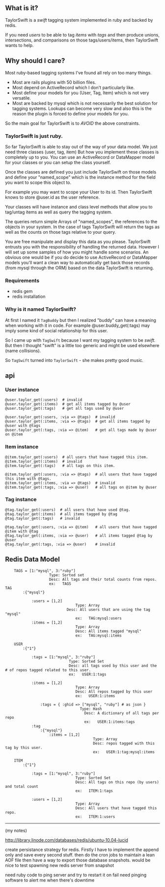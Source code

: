 ## What is it?

TaylorSwift is a _swift_ tagging system implemented in ruby and backed by redis.

If you need _users_ to be able to tag _items_ with _tags_ 
and then produce unions, intersections, and comparisons on those tags/users/items,
then TaylorSwift wants to help.

## Why should I care?

Most ruby-based tagging systems I've found all rely on too many things.

- Most are rails plugins with 50 billion files.
- Most depend on ActiveRecord which I don't particularly like.
- Most define your models for you (User, Tag, Item) which is not very versatile.
- Most are backed by mysql which is not necessarily the best solution for tagging systems.
  Lookups can become very slow and also this is the reason the plugin is forced to define your models for you.

So the main goal for TaylorSwift is to *AVOID* the above constraints.
  
  
### TaylorSwift is just ruby.

So far TaylorSwift is able to stay out of the way of your data model.
We just need three classes (user, tag, item)
But how you implement these classes is completely up to you.
You can use an ActiveRecord or DataMapper model for your classes or you can setup the class yourself.

Once the classes are defined you just include TaylorSwift on those models
and define your "named_scope" which is the instance method for the field you want to scope this object to.

For example you may want to scope your User to its id. 
Then TaylorSwift knows to store @user.id as the user reference.

Your classes will have instance and class level methods that 
allow you to tag/untag items as well as query the tagging system.

The queries return simple Arrays of "named_scopes", the references to the objects in your system.
In the case of tags TaylorSwift will return the tags as well as the counts on those tags relative to your query.

You are free manipulate and display this data as you please.
TaylorSwift entrusts you with the responsibility of handling the returned data.
However I will set up some samples of how you might handle some scenarios.
An obvious one would be if you do decide to use ActiveRecord or DataMapper models you'll
want a clean way to automatically get back those records (from mysql through the ORM) based on the 
data TaylorSwift is returning.

### Requirements

- redis gem 
- redis installation

### Why is it named TaylorSwift?

At first I named it `TagBuddy` but then I realized "buddy" can have a meaning when working with it in code.
For example @user.buddy_get(:tags) may imply some kind of social relationship for this user.

So I came up with `TagSwift` because I want my tagging system to be _swift._
But then I thought "swift" is a little too generic and might be used elsewhere (name collisions).

So `TagSwift` turned into `TaylorSwift` - she makes pretty good music.

## api

### User instance

    @user.taylor_get(:users)  # invalid
    @user.taylor_get(:items)  # get all items tagged by @user
    @user.taylor_get(:tags)   # get all tags used by @user

    @user.taylor_get(:users, :via => @tags)  # invalid
    @user.taylor_get(:items, :via => @tags)  # get all items tagged by @user with @tags
    @user.taylor_get(:tags, :via => @item)   # get all tags made by @user on @item

### Item instance
		
    @item.taylor_get(:users)  # all users that have tagged this item.
    @item.taylor_get(:items)  # invalid
    @item.taylor_get(:tags)   # all tags on this item.

    @item.taylor_get(:users, :via => @tags)  # all users that have tagged this item with @tags.
    @item.taylor_get(:items, :via => @tags)  # invalid
    @item.taylor_get(:tags, :via => @user)   # all tags on @item by @user

### Tag instance

    @tag.taylor_get(:users)  # all users that have used @tag.
    @tag.taylor_get(:items)  # all items tagged by @tag
    @tag.taylor_get(:tags)   # invalid

    @tag.taylor_get(:users, :via => @item)   # all users that have tagged @item with @tag
    @tag.taylor_get(:items, :via => @user)   # all items tagged @tag by @user
    @tag.taylor_get(:tags, :via => @user)    # invalid

## Redis Data Model

		TAGS = [1:"mysql", 3:"ruby"] 
					 	Type: Sorted set
					 	Desc: All tags and their total counts from repos.
						ex:   TAGS
    TAG
			:{"mysql"}

				:users = [1,2]
								 	Type: Array
				  			 	Desc: All users that are using the tag "mysql"
									ex:   TAG:mysql:users
				:items = [1,2]  
									Type: Array
									Desc: All items tagged "mysql"
									ex:   TAG:mysql:items

		USER
			:{"1"}

				:tags = [1:"mysql", 3:"ruby"] 
								 Type: Sorted Set
								 Desc: all tags used by this user and the # of repos tagged related to this user.
								 ex:   USER:1:tags

				:items = [1,2] 
									Type: Array
									Desc: All repos tagged by this user
									ex:   USER:1:items

					:tags = { :ghid => ["mysql", "ruby"] # as json }
									  Type: Hash
										Desc: A dictionary of all tags per repo
										ex:   USER:1:items:tags
				:tag
					:{"mysql"}
					 	:items = [1,2] 
											Type: Array
											Desc: repos tagged with this tag by this user.
											ex:   USER:1:tag:mysql:items

		ITEM
			:{"1"}

				:tags = [1:"mysql", 3:"ruby"] 
									Type: Sorted Set
									Desc: All tags on this repo (by users) and total count
									ex:   ITEM:1:tags

				:users = [1,2] 
									Type: Array
									Desc: All users that have tagged this repo.
									ex:   ITEM:1:users
									

***

(my notes)

http://library.linode.com/databases/redis/ubuntu-10.04-lucid

create persistance strategy for redis.
Firstly I have to implement the append only and save every second stuff.
then do the cron jobs to maintain a lean AOF file
then have a way to export those database snapshots.
would be nice to test spawning new redis server from snapshot

need ruby code to ping server and try to restart it on fail
need pinging software to alert me when there's downtime

									